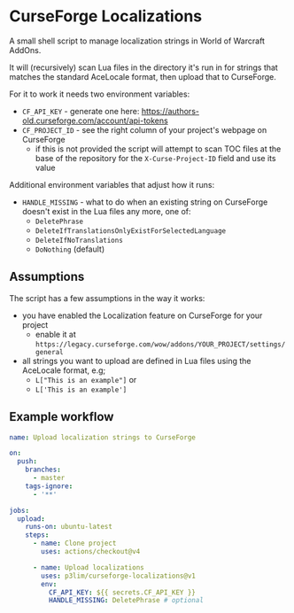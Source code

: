 # CurseForge Localizations

A small shell script to manage localization strings in World of Warcraft AddOns.

It will (recursively) scan Lua files in the directory it's run in for strings that matches the standard AceLocale format, then upload that to CurseForge.

For it to work it needs two environment variables:

- `CF_API_KEY` - generate one here: <https://authors-old.curseforge.com/account/api-tokens>
- `CF_PROJECT_ID` - see the right column of your project's webpage on CurseForge
  - if this is not provided the script will attempt to scan TOC files at the base of the repository for the `X-Curse-Project-ID` field and use its value

Additional environment variables that adjust how it runs:

- `HANDLE_MISSING` - what to do when an existing string on CurseForge doesn't exist in the Lua files any more, one of:
  - `DeletePhrase`
  - `DeleteIfTranslationsOnlyExistForSelectedLanguage`
  - `DeleteIfNoTranslations`
  - `DoNothing` (default)

## Assumptions

The script has a few assumptions in the way it works:

- you have enabled the Localization feature on CurseForge for your project
	- enable it at `https://legacy.curseforge.com/wow/addons/YOUR_PROJECT/settings/general`
- all strings you want to upload are defined in Lua files using the AceLocale format, e.g;
	- `L["This is an example"]` or
	- `L['This is an example']`

## Example workflow

```yaml
name: Upload localization strings to CurseForge

on:
  push:
    branches:
      - master
    tags-ignore:
      - '**'

jobs:
  upload:
    runs-on: ubuntu-latest
    steps:
      - name: Clone project
        uses: actions/checkout@v4

      - name: Upload localizations
        uses: p3lim/curseforge-localizations@v1
        env:
          CF_API_KEY: ${{ secrets.CF_API_KEY }}
          HANDLE_MISSING: DeletePhrase # optional
```
